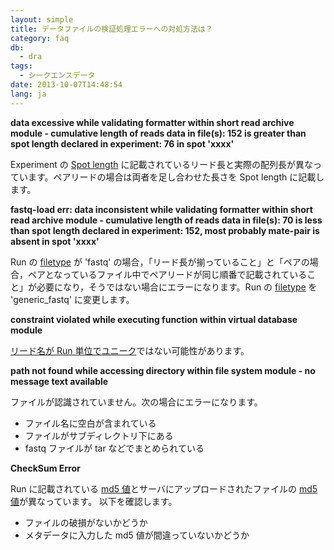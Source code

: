 ```yaml
---
layout: simple
title: データファイルの検証処理エラーへの対処方法は？
category: faq
db:
  - dra
tags: 
  - シークエンスデータ
date: 2013-10-07T14:48:54
lang: ja
---
```


**data excessive while validating formatter within short read archive
module - cumulative length of reads data in file(s): 152 is greater than
spot length declared in experiment: 76 in spot 'xxxx'**

Experiment の [Spot length](/dra/submission.html#Spot_Length)
に記載されているリード長と実際の配列長が異なっています。ペアリードの場合は両者を足し合わせた長さを Spot length に記載します。

**fastq-load err: data inconsistent while validating formatter within
short read archive module - cumulative length of reads data in file(s):
70 is less than spot length declared in experiment: 152, most probably
mate-pair is absent in spot 'xxxx'**

Run の [filetype](/dra/submission.html#File_Type) が 'fastq'
の場合，「リード長が揃っていること」と「ペアの場合，ペアとなっているファイル中でペアリードが同じ順番で記載されていること」が必要になり，そうではない場合にエラーになります。Run
の [filetype](/dra/submission.html#File_Type) を 'generic\_fastq' に変更します。

**constraint violated while executing function within virtual database
module**

[リード名が Run 単位でユニーク](/faq/index.html#data-files-sra)ではない可能性があります。

**path not found while accessing directory within file system module - no
message text available**

ファイルが認識されていません。次の場合にエラーになります。
- ファイル名に空白が含まれている
- ファイルがサブディレクトリ下にある
- fastq ファイルが tar などでまとめられている

**CheckSum Error**

Run に記載されている [md5
値](/dra/submission.html#supplement-md5)とサーバにアップロードされたファイルの
[md5
値](/dra/submission.html#supplement-md5)が異なっています。
以下を確認します。
- ファイルの破損がないかどうか
- メタデータに入力した md5 値が間違っていないかどうか




